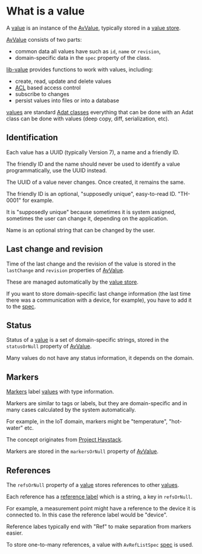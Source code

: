 # What is a value

A [value](def://) is an instance of the [AvValue](class://), typically stored in a [value store](def://).

[AvValue](def://) consists of two parts:

- common data all values have such as `id`, `name` or `revision`,
- domain-specific data in the `spec` property of the class.

[lib-value](def://) provides functions to work with values, including:

- create, read, update and delete values
- [ACL](def://) based access control
- subscribe to changes
- persist values into files or into a database

[values](def://) are standard [Adat classes](def://) everything that can be done with
an Adat class can be done with values (deep copy, diff, serialization, etc).

## Identification

Each value has a UUID (typically Version 7), a name and a friendly ID.

The friendly ID and the name should never be used to identify a value
programmatically, use the UUID instead.

The UUID of a value never changes. Once created, it remains the same.

The friendly ID is an optional, "supposedly unique", easy-to-read ID. "TH-0001" for example.

It is "supposedly unique" because sometimes it is system assigned, sometimes
the user can change it, depending on the application.

Name is an optional string that can be changed by the user.

## Last change and revision

Time of the last change and the revision of the value is stored in the
`lastChange` and `revision` properties of [AvValue](class://).

These are managed automatically by the [value store](def://).

If you want to store domain-specific last change information (the last time
there was a communication with a device, for example), you have
to add it to the [spec](def://).

## Status

Status of a [value](def://) is a set of domain-specific strings, stored in
the `statusOrNull` property of [AvValue](class://).

Many values do not have any status information, it depends on the domain.

## Markers

[Markers](def://) label [values](def://) with type information.

Markers are similar to tags or labels, but they are domain-specific
and in many cases calculated by the system automatically.

For example, in the IoT domain, markers might be "temperature", "hot-water" etc.

The concept originates from [Project Haystack](https://project-haystack.org).

Markers are stored in the `markersOrNull` property of [AvValue](class://).

## References

The `refsOrNull` property of a [value](def://) stores references to other [values](def://).

Each reference has a [reference label](def://) which is a string, a key in `refsOrNull`.

For example, a measurement point might have a reference to the device it is connected to.
In this case the reference label would be "device".

Reference labes typically end with "Ref" to make separation from markers easier.

To store one-to-many references, a value with `AvRefListSpec` [spec](def://) is used.